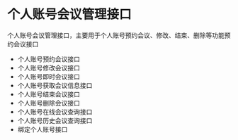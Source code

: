 # 个人账号会议管理接口

个人账号会议管理接口，主要用于个人账号预约会议、修改、结束、删除等功能预约会议接口

* 个人账号预约会议接口
* 个人账号修改会议接口
* 个人账号即时会议接口
* 个人账号获取会议信息接口
* 个人账号结束会议接口
* 个人账号删除会议接口
* 个人账号在线会议查询接口
* 个人账号历史会议查询接口
* 绑定个人账号接口



